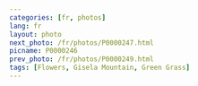 ```yaml
---
categories: [fr, photos]
lang: fr
layout: photo
next_photo: /fr/photos/P0000247.html
picname: P0000246
prev_photo: /fr/photos/P0000249.html
tags: [Flowers, Gisela Mountain, Green Grass]
---
```


